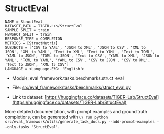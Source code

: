 # StructEval

````
NAME = StructEval
DATASET_PATH = TIGER-Lab/StructEval
SAMPLE_SPLIT = train
FEWSHOT_SPLIT = train
RESPONSE_TYPE = COMPLETION
METRICS = [StructMetric]
SUBJECTS = ['CSV to YAML', 'JSON to XML', 'JSON to CSV', 'XML to JSON', 'XML to YAML', 'Text to XML', 'Text to YAML', 'Text to TOML', 'YAML to JSON', 'TOML to JSON', 'Text to CSV', 'YAML to XML', 'JSON to YAML', 'TOML to YAML', 'YAML to CSV', 'CSV to JSON', 'CSV to XML', 'Text to JSON', 'XML to CSV']
LANGUAGE = <Language.ENG: 'English'>
````

- Module: [eval_framework.tasks.benchmarks.struct_eval](eval_framework.tasks.benchmarks.struct_eval)

- File: [src/eval_framework/tasks/benchmarks/struct_eval.py](../../src/eval_framework/tasks/benchmarks/struct_eval.py)

- Link to dataset: [https://huggingface.co/datasets/TIGER-Lab/StructEval](https://huggingface.co/datasets/TIGER-Lab/StructEval)

More detailed documentation, with prompt examples and ground truth completions, can be generated with `uv run python src/eval_framework/utils/generate_task_docs.py --add-prompt-examples --only-tasks "StructEval"`.
